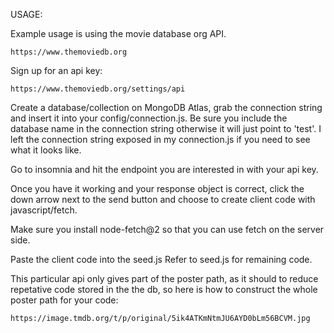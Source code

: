USAGE:

Example usage is using the movie database org API.

```
https://www.themoviedb.org
```

Sign up for an api key:

```
https://www.themoviedb.org/settings/api
```

Create a database/collection on MongoDB Atlas, grab the connection string and insert it into your config/connection.js. Be sure you include the database name in the connection string otherwise it will just point to 'test'.
I left the connection string exposed in my connection.js if you need to see what it looks like.

Go to insomnia and hit the endpoint you are interested in with your api key.

Once you have it working and your response object is correct, click the down arrow next to the send button and choose to create client code with javascript/fetch.

Make sure you install node-fetch@2 so that you can use fetch on the server side. 

Paste the client code into the seed.js
Refer to seed.js for remaining code.

This particular api only gives part of the poster path, as it should to reduce repetative code stored in the the db, so here is how to construct the whole poster path for your code:

````
https://image.tmdb.org/t/p/original/5ik4ATKmNtmJU6AYD0bLm56BCVM.jpg
````
